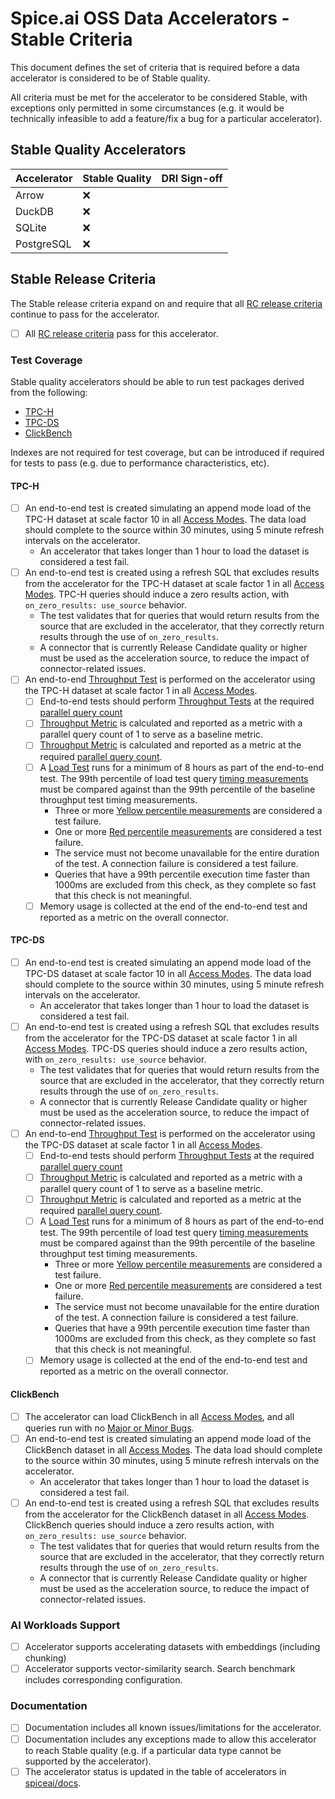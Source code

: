 # Spice.ai OSS Data Accelerators - Stable Criteria

This document defines the set of criteria that is required before a data accelerator is considered to be of Stable quality.

All criteria must be met for the accelerator to be considered Stable, with exceptions only permitted in some circumstances (e.g. it would be technically infeasible to add a feature/fix a bug for a particular accelerator).

## Stable Quality Accelerators

| Accelerator | Stable Quality | DRI Sign-off |
| ----------- | -------------- | ------------ |
| Arrow       | ❌            |              |
| DuckDB      | ❌            |              |
| SQLite      | ❌            |              |
| PostgreSQL  | ❌            |              |

## Stable Release Criteria

The Stable release criteria expand on and require that all [RC release criteria](./rc.md) continue to pass for the accelerator.

- [ ] All [RC release criteria](./rc.md) pass for this accelerator.

### Test Coverage

Stable quality accelerators should be able to run test packages derived from the following:

- [TPC-H](https://www.tpc.org/TPC-H/)
- [TPC-DS](https://www.tpc.org/TPC-DS/)
- [ClickBench](https://github.com/ClickHouse/ClickBench)

Indexes are not required for test coverage, but can be introduced if required for tests to pass (e.g. due to performance characteristics, etc).

#### TPC-H

- [ ] An end-to-end test is created simulating an append mode load of the TPC-H dataset at scale factor 10 in all [Access Modes](../definitions.md). The data load should complete to the source within 30 minutes, using 5 minute refresh intervals on the accelerator.
  - An accelerator that takes longer than 1 hour to load the dataset is considered a test fail.
- [ ] An end-to-end test is created using a refresh SQL that excludes results from the accelerator for the TPC-H dataset at scale factor 1 in all [Access Modes](../definitions.md). TPC-H queries should induce a zero results action, with `on_zero_results: use_source` behavior.
  - The test validates that for queries that would return results from the source that are excluded in the accelerator, that they correctly return results through the use of `on_zero_results`.
  - A connector that is currently Release Candidate quality or higher must be used as the acceleration source, to reduce the impact of connector-related issues.
- [ ] An end-to-end [Throughput Test](../definitions.md) is performed on the accelerator using the TPC-H dataset at scale factor 1 in all [Access Modes](../definitions.md).
  - [ ] End-to-end tests should perform [Throughput Tests](../definitions.md) at the required [parallel query count](../definitions.md)
  - [ ] [Throughput Metric](../definitions.md) is calculated and reported as a metric with a parallel query count of 1 to serve as a baseline metric.
  - [ ] [Throughput Metric](../definitions.md) is calculated and reported as a metric at the required [parallel query count](../definitions.md).
  - [ ] A [Load Test](../definitions.md) runs for a minimum of 8 hours as part of the end-to-end test. The 99th percentile of load test query [timing measurements](../definitions.md) must be compared against than the 99th percentile of the baseline throughput test timing measurements.
    - Three or more [Yellow percentile measurements](../definitions.md#stop-light-percentile-measurements) are considered a test failure.
    - One or more [Red percentile measurements](../definitions.md#stop-light-percentile-measurements) are considered a test failure.
    - The service must not become unavailable for the entire duration of the test. A connection failure is considered a test failure.
    - Queries that have a 99th percentile execution time faster than 1000ms are excluded from this check, as they complete so fast that this check is not meaningful.
  - [ ] Memory usage is collected at the end of the end-to-end test and reported as a metric on the overall connector.

#### TPC-DS

- [ ] An end-to-end test is created simulating an append mode load of the TPC-DS dataset at scale factor 10 in all [Access Modes](../definitions.md). The data load should complete to the source within 30 minutes, using 5 minute refresh intervals on the accelerator.
  - An accelerator that takes longer than 1 hour to load the dataset is considered a test fail.
- [ ] An end-to-end test is created using a refresh SQL that excludes results from the accelerator for the TPC-DS dataset at scale factor 1 in all [Access Modes](../definitions.md). TPC-DS queries should induce a zero results action, with `on_zero_results: use_source` behavior.
  - The test validates that for queries that would return results from the source that are excluded in the accelerator, that they correctly return results through the use of `on_zero_results`.
  - A connector that is currently Release Candidate quality or higher must be used as the acceleration source, to reduce the impact of connector-related issues.
- [ ] An end-to-end [Throughput Test](../definitions.md) is performed on the accelerator using the TPC-DS dataset at scale factor 1 in all [Access Modes](../definitions.md).
  - [ ] End-to-end tests should perform [Throughput Tests](../definitions.md) at the required [parallel query count](../definitions.md)
  - [ ] [Throughput Metric](../definitions.md) is calculated and reported as a metric with a parallel query count of 1 to serve as a baseline metric.
  - [ ] [Throughput Metric](../definitions.md) is calculated and reported as a metric at the required [parallel query count](../definitions.md).
  - [ ] A [Load Test](../definitions.md) runs for a minimum of 8 hours as part of the end-to-end test. The 99th percentile of load test query [timing measurements](../definitions.md) must be compared against than the 99th percentile of the baseline throughput test timing measurements.
    - Three or more [Yellow percentile measurements](../definitions.md#stop-light-percentile-measurements) are considered a test failure.
    - One or more [Red percentile measurements](../definitions.md#stop-light-percentile-measurements) are considered a test failure.
    - The service must not become unavailable for the entire duration of the test. A connection failure is considered a test failure.
    - Queries that have a 99th percentile execution time faster than 1000ms are excluded from this check, as they complete so fast that this check is not meaningful.
  - [ ] Memory usage is collected at the end of the end-to-end test and reported as a metric on the overall connector.

#### ClickBench

- [ ] The accelerator can load ClickBench in all [Access Modes](../definitions.md), and all queries run with no [Major or Minor Bugs](../definitions.md).
- [ ] An end-to-end test is created simulating an append mode load of the ClickBench dataset in all [Access Modes](../definitions.md). The data load should complete to the source within 30 minutes, using 5 minute refresh intervals on the accelerator.
  - An accelerator that takes longer than 1 hour to load the dataset is considered a test fail.
- [ ] An end-to-end test is created using a refresh SQL that excludes results from the accelerator for the ClickBench dataset in all [Access Modes](../definitions.md). ClickBench queries should induce a zero results action, with `on_zero_results: use_source` behavior.
  - The test validates that for queries that would return results from the source that are excluded in the accelerator, that they correctly return results through the use of `on_zero_results`.
  - A connector that is currently Release Candidate quality or higher must be used as the acceleration source, to reduce the impact of connector-related issues.

### AI Workloads Support

- [ ] Accelerator supports accelerating datasets with embeddings (including chunking)
- [ ] Accelerator supports vector-similarity search. Search benchmark includes corresponding configuration.

### Documentation

- [ ] Documentation includes all known issues/limitations for the accelerator.
- [ ] Documentation includes any exceptions made to allow this accelerator to reach Stable quality (e.g. if a particular data type cannot be supported by the accelerator).
- [ ] The accelerator status is updated in the table of accelerators in [spiceai/docs](https://github.com/spiceai/docs).
